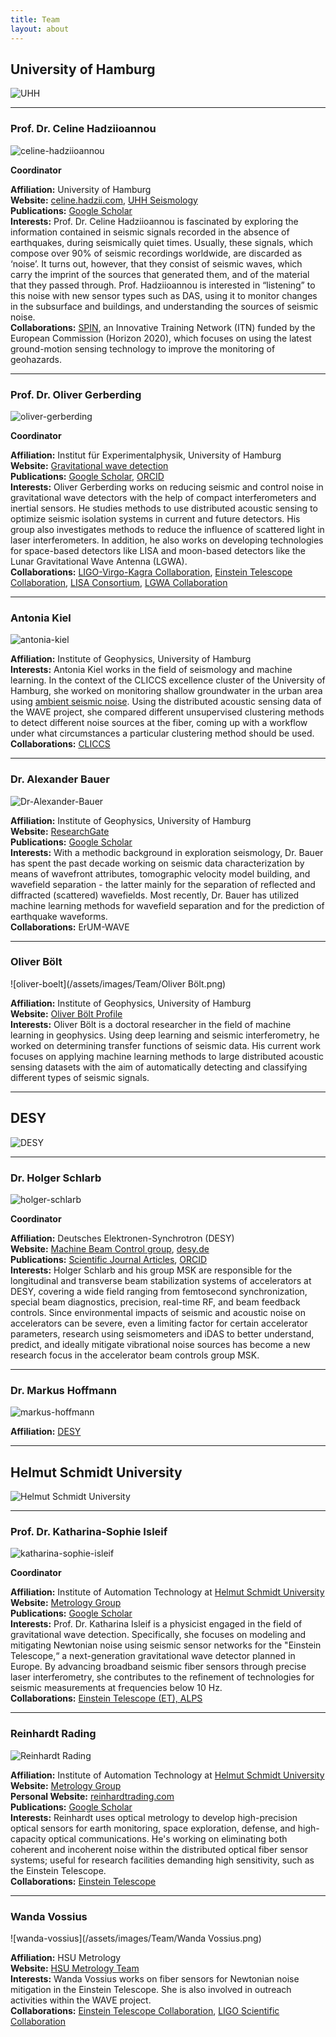 ```yaml
---
title: Team
layout: about
---
```


## University of Hamburg

![UHH](/assets/images/Logo/uni_hamburg_square.png)

---

### Prof. Dr. Celine Hadziioannou

![celine-hadziioannou](/assets/images/Team/celine-hadziioannou-round.png)

**Coordinator**

**Affiliation:** University of Hamburg  
**Website:** [celine.hadzii.com](https://celine.hadzii.com), [UHH Seismology](https://www.geo.uni-hamburg.de/en/geophysik/forschung/seismology.html)  
**Publications:** [Google Scholar](https://scholar.google.de/citations?hl=en&user=WvhdbrgAAAAJ)  
**Interests:** Prof. Dr. Celine Hadziioannou is fascinated by exploring the information contained in seismic signals recorded in the absence of earthquakes, during seismically quiet times. Usually, these signals, which compose over 90% of seismic recordings worldwide, are discarded as ‘noise’. It turns out, however, that they consist of seismic waves, which carry the imprint of the sources that generated them, and of the material that they passed through. Prof. Hadziioannou is interested in “listening” to this noise with new sensor types such as DAS, using it to monitor changes in the subsurface and buildings, and understanding the sources of seismic noise.  
**Collaborations:** [SPIN](https://spin-itn.eu/), an Innovative Training Network (ITN) funded by the European Commission (Horizon 2020), which focuses on using the latest ground-motion sensing technology to improve the monitoring of geohazards.

---

### Prof. Dr. Oliver Gerberding

![oliver-gerberding](/assets/images/Team/oliver_gerberding_round.png)

**Coordinator**

**Affiliation:** Institut für Experimentalphysik, University of Hamburg  
**Website:** [Gravitational wave detection](https://www.physik.uni-hamburg.de/iexp/gwd)  
**Publications:** [Google Scholar](https://scholar.google.com/citations?user=-h2HvqcAAAAJ&hl=de), [ORCID](https://orcid.org/0000-0001-7740-2698)  
**Interests:** Oliver Gerberding works on reducing seismic and control noise in gravitational wave detectors with the help of compact interferometers and inertial sensors. He studies methods to use distributed acoustic sensing to optimize seismic isolation systems in current and future detectors. His group also investigates methods to reduce the influence of scattered light in laser interferometers. In addition, he also works on developing technologies for space-based detectors like LISA and moon-based detectors like the Lunar Gravitational Wave Antenna (LGWA).  
**Collaborations:** [LIGO-Virgo-Kagra Collaboration](https://www.ligo.org/), [Einstein Telescope Collaboration](https://www.et-gw.eu/), [LISA Consortium](https://www.lisamission.org/), [LGWA Collaboration](http://lgwa.unicam.it/index.php)

---

### Antonia Kiel

![antonia-kiel](/assets/images/Team/antonia_kiel_round.png)

**Affiliation:** Institute of Geophysics, University of Hamburg  
**Interests:** Antonia Kiel works in the field of seismology and machine learning. In the context of the CLICCS excellence cluster of the University of Hamburg, she worked on monitoring shallow groundwater in the urban area using [ambient seismic noise](https://www.youtube.com/watch?v=9IATkjy-sdA&t=402s). Using the distributed acoustic sensing data of the WAVE project, she compared different unsupervised clustering methods to detect different noise sources at the fiber, coming up with a workflow under what circumstances a particular clustering method should be used.  
**Collaborations:** [CLICCS](https://www.cliccs.uni-hamburg.de/de.html)

---

### Dr. Alexander Bauer

![Dr-Alexander-Bauer](/assets/images/Team/photo_bauer_200x200.png)

**Affiliation:** Institute of Geophysics, University of Hamburg  
**Website:** [ResearchGate](https://www.researchgate.net/profile/Alexander-Bauer-3)  
**Publications:** [Google Scholar](https://scholar.google.de/citations?user=yxmye-sAAAAJ)  
**Interests:** With a methodic background in exploration seismology, Dr. Bauer has spent the past decade working on seismic data characterization by means of wavefront attributes, tomographic velocity model building, and wavefield separation - the latter mainly for the separation of reflected and diffracted (scattered) wavefields. Most recently, Dr. Bauer has utilized machine learning methods for wavefield separation and for the prediction of earthquake waveforms.  
**Collaborations:** ErUM-WAVE

---

### Oliver Bölt

![oliver-boelt](/assets/images/Team/Oliver Bölt.png)

**Affiliation:** Institute of Geophysics, University of Hamburg  
**Website:** [Oliver Bölt Profile](https://www.geo.uni-hamburg.de/en/geophysik/personen/boelt-oliver.html)  
**Interests:** Oliver Bölt is a doctoral researcher in the field of machine learning in geophysics. Using deep learning and seismic interferometry, he worked on determining transfer functions of seismic data. His current work focuses on applying machine learning methods to large distributed acoustic sensing datasets with the aim of automatically detecting and classifying different types of seismic signals.

---

## DESY

![DESY](/assets/images/Logo/desy.png)

---

### Dr. Holger Schlarb

![holger-schlarb](/assets/images/Team/fotor-2024050716349.png)

**Coordinator**

**Affiliation:** Deutsches Elektronen-Synchrotron (DESY)  
**Website:** [Machine Beam Control group](https://msk.desy.de/), [desy.de](https://www.desy.de/index_eng.html)  
**Publications:** [Scientific Journal Articles](https://msk.desy.de/e88991/e89336/index_ger.html), [ORCID](https://orcid.org/0000-0003-4115-5183)  
**Interests:** Holger Schlarb and his group MSK are responsible for the longitudinal and transverse beam stabilization systems of accelerators at DESY, covering a wide field ranging from femtosecond synchronization, special beam diagnostics, precision, real-time RF, and beam feedback controls. Since environmental impacts of seismic and acoustic noise on accelerators can be severe, even a limiting factor for certain accelerator parameters, research using seismometers and iDAS to better understand, predict, and ideally mitigate vibrational noise sources has become a new research focus in the accelerator beam controls group MSK.

---

### Dr. Markus Hoffmann

![markus-hoffmann](/assets/images/Team/placeholder.png)

**Affiliation:** [DESY](https://www.desy.de)

---

## Helmut Schmidt University

![Helmut Schmidt University](/assets/images/Logo/logo_HSU.png)

---

### Prof. Dr. Katharina-Sophie Isleif

![katharina-sophie-isleif](/assets/images/Team/katharina_sophie_lief_round.png)

**Coordinator**

**Affiliation:** Institute of Automation Technology at [Helmut Schmidt University](https://www.hsu-hh.de/)  
**Website:** [Metrology Group](https://www.hsu-hh.de/mt)  
**Publications:** [Google Scholar](https://scholar.google.com/citations?hl=de&user=5clbTvsAAAAJ&view_op=list_works&sortby=pubdate)  
**Interests:** Prof. Dr. Katharina Isleif is a physicist engaged in the field of gravitational wave detection. Specifically, she focuses on modeling and mitigating Newtonian noise using seismic sensor networks for the "Einstein Telescope,“ a next-generation gravitational wave detector planned in Europe. By advancing broadband seismic fiber sensors through precise laser interferometry, she contributes to the refinement of technologies for seismic measurements at frequencies below 10 Hz.  
**Collaborations:** [Einstein Telescope (ET), ALPS](https://alps.desy.de/)

---

### Reinhardt Rading

![Reinhardt Rading](/assets/images/Team/reinhardt.png)

**Affiliation:** Institute of Automation Technology at [Helmut Schmidt University](https://www.hsu-hh.de/)  
**Website:** [Metrology Group](https://www.hsu-hh.de/mt)  
**Personal Website:** [reinhardtrading.com](https://reinhardtrading.com/)  
**Publications:** [Google Scholar](https://scholar.google.com/citations?user=TTOUhhQAAAAJ&hl=en)  
**Interests:** Reinhardt uses optical metrology to develop high-precision optical sensors for earth monitoring, space exploration, defense, and high-capacity optical communications. He's working on eliminating both coherent and incoherent noise within the distributed optical fiber sensor systems; useful for research facilities demanding high sensitivity, such as the Einstein Telescope.  
**Collaborations:** [Einstein Telescope](https://www.et-gw.eu/index.php)

---

### Wanda Vossius

![wanda-vossius](/assets/images/Team/Wanda Vossius.png)

**Affiliation:** HSU Metrology  
**Website:** [HSU Metrology Team](https://www.hsu-hh.de/mt/mtteam/)  
**Interests:** Wanda Vossius works on fiber sensors for Newtonian noise mitigation in the Einstein Telescope. She is also involved in outreach activities within the WAVE project.  
**Collaborations:** [Einstein Telescope Collaboration](https://www.et-gw.eu/), [LIGO Scientific Collaboration](https://www.ligo.org/)
